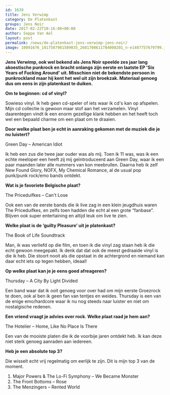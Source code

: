```yaml
---
id: 1639
title: Jens Verwimp 
category: De Platenkast
groups: Jens Noir
date: 2017-02-22T10:16:08+00:00
author: Seppe Van Ael
layout: post
permalink: /news/de-platenkast-jens-verwimp-jens-noir/
image: 10891676_1017587981589035_2681708611784008201_n-e1487757679799.jpg
---
```

**Jens Verwimp, ook wel bekend als Jens Noir speelde zes jaar lang akoestische punkrock en bracht onlangs zijn eerste en laatste EP 'Six Years of Fucking Around' uit. Misschien niet de bekendste persoon in punkrockland maar hij kent het wel uit zijn broekzak. Materiaal genoeg dus om eens in zijn platenkast te duiken.**

**Om te beginnen: cd of vinyl?**

Sowieso vinyl. Ik heb geen cd-speler of iets waar ik cd's kan op afspelen. Mijn cd collectie is gewoon maar stof aan het verzamelen. Vinyl daarentegen vindt ik een enorm gezellige klank hebben en het heeft toch wel een bepaald charme om een plaat om te draaien.

**Door welke plaat ben je echt in aanraking gekomen met de muziek die je nu luistert?**

Green Day – American Idiot

Ik heb een zus die twee jaar ouder was als mij. Toen ik 11 was, was ik een echte meeloper een heeft zij mij geïntroduceerd aan Green Day, waar ik een paar maanden later alle nummers van kon meebrullen. Daarna heb ik zelf New Found Glory, NOFX, My Chemical Romance, al de usual pop punk/punk rock/emo bands ontdekt.

**Wat is je favoriete Belgische plaat?**

The Priceduifkes – Can't Lose

Ook een van de eerste bands die ik live zag in een klein jeugdhuis waren The Priceduifkes, en zelfs toen hadden die echt al een grote &#8220;fanbase&#8221;. Blijven ook super entertaining en altijd leuk om live te zien.

**Welke plaat is de ‘guilty Pleasure’ uit je platenkast?**

The Book of Life Soundtrack

Man, ik was verliefd op die film, en toen ik die vinyl zag staan heb ik die echt gewoon meegepakt. Ik denk dat dat ook de meest gedraaide vinyl is die ik heb. Die stoort nooit als die opstaat in de achtergrond en niemand kan daar echt iets op tegen hebben, ideaal!

**Op welke plaat kan je je eens goed afreageren?**

Thursday – A City By Light Divided

Een band waar dat ik ooit genoeg voor over had om mijn eerste Groezrock te doen, ook al ben ik geen fan van tentjes en weides. Thursday is een van de enige emo/hardcore waar ik nu nog steeds naar luister en niet om nostalgische redenen.

**Een vriend vraagt je advies over rock. Welke plaat raad je hem aan?**

The Hotelier – Home, Like No Place Is There

Een van de mooiste platen die ik de voorbije jaren ontdekt heb. Ik kan deze niet sterk genoeg aanraden aan iedereen.

**Heb je een absolute top 3?**

Die wisselt echt vrij regelmatig om eerlijk te zijn. Dit is mijn top 3 van de moment.

  1. Major Powers & The Lo-Fi Symphony – We Became Monster
  2. The Front Bottoms – Rose
  3. The Menzingers – Rented World
